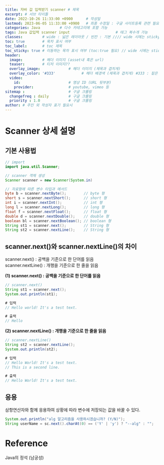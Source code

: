 ```yaml
---
title: 자바 값 입력받기 scanner # 제목
excerpt: # 서브 타이틀
date: 2022-10-26 11:33:00 +0900      # 작성일
lastmod: 2023-06-05 11:33:00 +0900   # 최종 수정일 : 구글 사이트등록 관련 필요
categories: Java         # 다수 카테고리에 포함 가능
tags: Java 값입력 scanner input                     # 태그 복수개 가능
classes:         # wide : 넓은 레이아웃 / 빈칸 : 기본 //// wide 시에는 sticky toc 불가
toc: true        # 목차 표시 여부
toc_label:       # toc 제목
toc_sticky: true # 이동하는 목차 표시 여부 (toc:true 필요) // wide 시에는 sticky toc 불가
header: 
  image:         # 헤더 이미지 (asset내 혹은 url)
  teaser:        # 티저 이미지??
  overlay_image:             # 헤더 이미지 (제목과 겹치게)
  overlay_color: '#333'            # 헤더 배경색 (제목과 겹치게) #333 : 짙은 회색
  video:
    id:                      # 영상 ID (URL 뒷부분)
    provider:                # youtube, vimeo 등
sitemap :                    # 구글 크롤링
  changefreq : daily         # 구글 크롤링
  priority : 1.0             # 구글 크롤링
author: # 주인 외 작성자 표기 필요시
---
```

<!--postNo: 20221026_001-->


# Scanner 상세 설명 

## 기본 사용법

```java
// import 
import java.util.Scanner;

// scanner 객체 생성
Scanner scanner = new Scanner(System.in)

// 자료형에 따른 변수 타입과 메서드
byte b = scanner.nextByte();        // byte 형
short s = scanner.nextShort();      // short 형
int i = scanner.nextInt();          // int 형
long l = scanner.nextLong();        // long 형
float f = scanner.nextFloat();      // float 형
double d = scanner.nextDouble();    // double 형
boolean bl = scanner.nextBoolean(); // boolean 형
String st1 = scanner.next();        // String 형
String st2 = scanner.nextLine();    // String 형
```

## scanner.next()와 scanner.nextLine()의 차이

scanner.next()      : 공백을 기준으로 한 단어를 읽음  
scanner.nextLine()  : 개행을 기준으로 한 줄을 읽음  

**(1) scanner.next() : 공백을 기준으로 한 단어를 읽음**

```java
// scanner.next()
String st1 = scanner.next();
System.out.println(st1);

# 입력
// Hello world! It's a test text.

# 출력
// Hello
```

**(2) scanner.nextLine() : 개행을 기준으로 한 줄을 읽음**

```java
// scanner.nextLine()
String st2 = scanner.nextLine();
System.out.println(st2);

# 입력
// Hello World! It's a test text.
// This is a second line.

# 출력
// Hello World! It's a test text.
```

## 응용

삼항연산자와 함께 응용하여 상황에 따라 변수에 저장되는 값을 바꿀 수 있다.  

```java
System.out.println("alg 알고리즘을 사용하시겠습니까? (Y/N)");
String userName = sc.next().charAt(0) == ('Y' | 'y') ? "--alg" : "";
```

# Reference

Java의 정석 (남궁성)